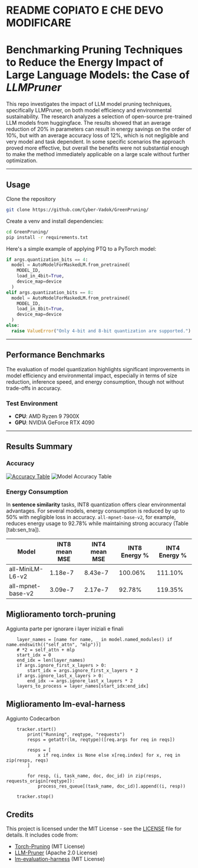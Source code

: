 # README COPIATO E CHE DEVO MODIFICARE

# Benchmarking Pruning Techniques to Reduce the Energy Impact of Large Language Models: the Case of _LLMPruner_

This repo investigates the impact of LLM model pruning techniques, specifically LLMPruner, on both model efficiency and environmental sustainability. The research analyzes a selection of open-source pre-trained LLM models from huggingface. The results showed that an average reduction of 20\% in parameters can result in energy savings on the order of 10\%, but with an average accuracy loss of 12\%, which is not negligible and very model and task dependent. In some specific scenarios the approach proved more effective, but overall the benefits were not substantial enough to make the method immediately applicable on a large scale without further optimization.

---

## Usage

Clone the repository

```bash
git clone https://github.com/Cyber-Vadok/GreenPruning/
```

Create a venv and install dependencies:

```bash
cd GreenPruning/
pip install -r requirements.txt
```

Here's a simple example of applying PTQ to a PyTorch model:

```python
if args.quantization_bits == 4:
  model = AutoModelForMaskedLM.from_pretrained(
    MODEL_ID,
    load_in_4bit=True,
    device_map=device
  )
elif args.quantization_bits == 8:
  model = AutoModelForMaskedLM.from_pretrained(
    MODEL_ID,
    load_in_8bit=True,
    device_map=device
  )
else:
  raise ValueError("Only 4-bit and 8-bit quantization are supported.")
```

---

## Performance Benchmarks

The evaluation of model quantization highlights significant improvements in model efficiency and environmental impact, especially in terms of size reduction, inference speed, and energy consumption, though not without trade-offs in accuracy.

### Test Environment

* **CPU**: AMD Ryzen 9 7900X
* **GPU**: NVIDIA GeForce RTX 4090

---

## Results Summary

### Accuracy

[![Accuracy Table](./assets/my-table.svg)](./assets/my-table.svg)
![Model Accuracy Table](images/table.svg)

### Energy Consumption

In **sentence similarity** tasks, INT8 quantization offers clear environmental advantages. For several models, energy consumption is reduced by up to 50% with negligible loss in accuracy. `all-mpnet-base-v2`, for example, reduces energy usage to 92.78% while maintaining strong accuracy (Table \[tab\:sen\_tra]).

| Model             | INT8 mean MSE | INT4 mean MSE | INT8 Energy % | INT4 Energy % |
| ----------------- | ------------- | ------------- | ------------- | ------------- |
| all-MiniLM-L6-v2  | 1.18e-7       | 8.43e-7       | 100.06%       | 111.10%       |
| all-mpnet-base-v2 | 3.09e-7       | 2.17e-7       | 92.78%        | 119.35%       |


## Miglioramento torch-pruning
Aggiunta parte per ignorare i layer iniziali e finali
```
    layer_names = [name for name, _ in model.named_modules() if name.endswith(("self_attn", "mlp"))]
    # *2 = self_attn + mlp
    start_idx = 0
    end_idx = len(layer_names)
    if args.ignore_first_x_layers > 0:
        start_idx = args.ignore_first_x_layers * 2
    if args.ignore_last_x_layers > 0:
        end_idx -= args.ignore_last_x_layers * 2
    layers_to_process = layer_names[start_idx:end_idx]
```

## Miglioramento lm-eval-harness
Aggiunto Codecarbon

```
    tracker.start()
        print("Running", reqtype, "requests")
        resps = getattr(lm, reqtype)([req.args for req in reqs])
        
        resps = [
            x if req.index is None else x[req.index] for x, req in zip(resps, reqs)
        ]

        for resp, (i, task_name, doc, doc_id) in zip(resps, requests_origin[reqtype]):
            process_res_queue[(task_name, doc_id)].append((i, resp))

    tracker.stop()
```

## Credits
This project is licensed under the MIT License - see the [LICENSE](LICENSE) file for details. 
It includes code from:
 * [Torch-Pruning](https://github.com/VainF/Torch-Pruning) (MIT License)
 * [LLM-Pruner](https://github.com/horseee/LLM-Pruner) (Apache 2.0 License)
 * [lm-evaluation-harness](https://github.com/EleutherAI/lm-evaluation-harness) (MIT License)

